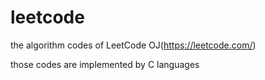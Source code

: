 # leetcode
the algorithm codes of LeetCode OJ(https://leetcode.com/)

those codes are implemented by C languages

